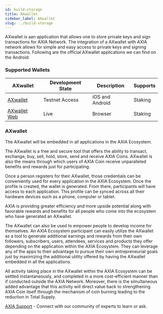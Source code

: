 ```yaml
---
id: build-storage
title: AXwallet
sidebar_label: AXwallet
slug: ../build-storage
---
```


AXwallet is aan application that allows one to store private keys and sign transactions for AXIA Network. The integration of a AXwallet with AXIA network allows for simple and easy access to private keys and signing transactions. Following are the official AXwallet applications we can find on the Android: 

### Supported Wallets
| AXwallet                                                         | Development State | Description       |  Supports |
| ------------------------------------------------------------------- | -----------------| ----------------- |  -------- |
| [AXwallet](https://play.google.com/store/apps/details?id=com.axia.wallet) |Testnet Access              | iOS and Android   |  Staking  |
| [AXwallet Web](https://axscan.test.axiacoin.network/?rpc=wss%3A%2F%2Fwss.test.axiacoin.network#/explorer)         | Live                  | Browser           | Staking  |

### AXwallet

The AXwallet will be embedded in all applications in the AXIA Ecosystem.

The AXwallet is a free and secure tool that offers the ability to transact, exchange, buy, sell, hold, store, send and receive AXIA Coins. AXwallet is also the means through which users of AXIA Coin receive unparalleled benefits and rewards just for participating.

Once a person registers for their AXwallet, those credentials can be conveniently used for every application in the AXIA Ecosystem. Once the profile is created, the wallet is generated. From there, participants will have access to each application. This profile can be synced across all their hardware devices such as a phone, computer or tablet.

AXIA is providing greater efficiency and more upside potential along with favorable rewards and benefits for all people who come into the ecosystem who have generated an AXwallet.

The AXwallet can also be used to empower people to develop income for themselves. An AXIA Ecosystem participant can easily utilize the AXwallet as a tool to generate additional earnings and rewards from their own followers, subscribers, users, attendees, services and products they offer depending on the application within the AXIA Ecosystem. They can leverage any of the apps to their advantage to pursue their own entrepreneurial goals just by maximizing the additional utility offered by having the AXwallet embedded in all the applications.

All activity taking place in the AXwallet within the AXIA Ecosystem can be settled instantaneously, and completed in a more cost-efficient manner than if conducted outside the AXIA Network. Moreover, there is the simultaneous added advantage that this activity will direct value back to strengthening AXIA Coin itself through the mechanism of coin burning leading to the reduction in Total Supply.


[AXIA Support](https://discord.gg/ebjsN9ByMb) - Connect with our community of experts to learn or ask.





